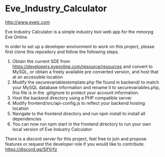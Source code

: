 # Eve_Industry_Calculator

http://www.eveic.com

Eve Industry Calculator is a simple industry tool web app for the mmorpg Eve Online.

In order to set up a developer environment to work on this project, please first clone this repository and follow the following steps.
1. Obtain the current SDE from https://developers.eveonline.com/resource/resources and convert to MySQL, or obtain a freely available pre converted version, and host that at an accessible location
2. Modify the securevariablestemplate.php file found in backend/ to match your MySQL database information and rename it to securevariables.php, this file is in the .gitignore to protect your account information.
3. Host the backend directory using a PHP compatible server
4. Modify frontend/src/api-config.js to reflect your backend hosting location
5. Navigate to the frontend directory and run npm install to install all dependencies
6. You can now run npm start in the frontend directory to run your own local version of Eve Industry Calculator

There is a discord server for this project, feel free to join and propose features or request the developer role if you would like to contribute. https://discord.gg/SjfVrfz
